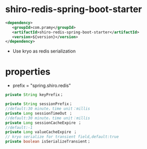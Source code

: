 # shiro-redis-spring-boot-starter
```xml
<dependency>
   <groupId>com.pramy</groupId>
   <artifactId>shiro-redis-spring-boot-starter</artifactId>
   <version>${version}</version>
</dependency>
```

- Use kryo as redis serialization

# properties

- prefix = "spring.shiro.redis"

```java
private String keyPrefix；

private String sessionPrefix；
//default:30 minute，time unit：millis
private Long sessionTimeOut ；
//default:30 minute，time unit：millis
private Long sessionCacheExpire ；
//default:-1
private Long valueCacheExpire ；
// kryo serialize for transient field,default:true
private boolean isSerializeTransient；
```

